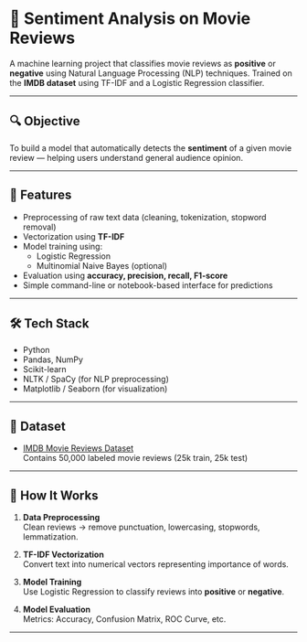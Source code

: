 # 💬 Sentiment Analysis on Movie Reviews

A machine learning project that classifies movie reviews as **positive** or **negative** using Natural Language Processing (NLP) techniques. Trained on the **IMDB dataset** using TF-IDF and a Logistic Regression classifier.

---

## 🔍 Objective

To build a model that automatically detects the **sentiment** of a given movie review — helping users understand general audience opinion.

---

## 🚀 Features

- Preprocessing of raw text data (cleaning, tokenization, stopword removal)
- Vectorization using **TF-IDF**
- Model training using:
  - Logistic Regression
  - Multinomial Naive Bayes (optional)
- Evaluation using **accuracy, precision, recall, F1-score**
- Simple command-line or notebook-based interface for predictions

---

## 🛠️ Tech Stack

- Python
- Pandas, NumPy
- Scikit-learn
- NLTK / SpaCy (for NLP preprocessing)
- Matplotlib / Seaborn (for visualization)

---

## 📁 Dataset

- [IMDB Movie Reviews Dataset](https://ai.stanford.edu/~amaas/data/sentiment/)  
  Contains 50,000 labeled movie reviews (25k train, 25k test)

---

## 🧪 How It Works

1. **Data Preprocessing**  
   Clean reviews → remove punctuation, lowercasing, stopwords, lemmatization.

2. **TF-IDF Vectorization**  
   Convert text into numerical vectors representing importance of words.

3. **Model Training**  
   Use Logistic Regression to classify reviews into **positive** or **negative**.

4. **Model Evaluation**  
   Metrics: Accuracy, Confusion Matrix, ROC Curve, etc.

---


